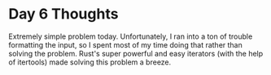 # Day 6 Thoughts

Extremely simple problem today. Unfortunately, I ran into a ton of trouble
formatting the input, so I spent most of my time doing that rather than
solving the problem. Rust's super powerful and easy iterators (with the
help of itertools) made solving this problem a breeze.
